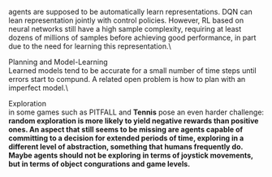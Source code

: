 agents are supposed to be automatically learn representations. DQN can lean representation jointly with control policies. However, RL based on neural networks still have a high sample complexity, requiring at least dozens of millions of samples before achieving good performance, in part due to the need for learning this representation.\

Planning and Model-Learning\
Learned models tend to be accurate for a small number of time steps until errors start to compund. A related open problem is how to plan with an imperfect model.\

Exploration\
in some games such as PITFALL and __Tennis__ pose an even harder challenge: __random exploration is more likely to yield negative rewards than positive ones. An aspect that still seems to be missing are agents capable of committing to a decision for extended periods of time, exploring in a different level of abstraction, something that humans frequently do. Maybe agents should not be exploring in terms of joystick movements, but in terms of object congurations and game levels.__
